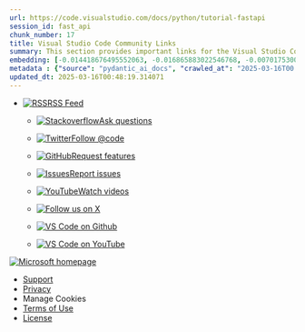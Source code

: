 ```yaml
---
url: https://code.visualstudio.com/docs/python/tutorial-fastapi
session_id: fast_api
chunk_number: 17
title: Visual Studio Code Community Links
summary: This section provides important links for the Visual Studio Code community, including RSS feed, Stack Overflow for questions, GitHub for feature requests and issue reporting, and a YouTube channel for video tutorials.
embedding: [-0.014418676495552063, -0.016865883022546768, -0.007017530035227537, 0.028652159497141838, 0.028572790324687958, -0.04248879849910736, -0.011462186463177204, 0.004758824594318867, 0.014603869989514351, 0.05336233228445053, 0.021204713732004166, -0.004348752088844776, -0.02598007395863533, -0.01885010488331318, 0.026866359636187553, 0.05550529062747955, -0.03526623174548149, 0.0034955369774252176, -0.003426089184358716, 0.012474139221012592, 0.015582753345370293, -0.008981909602880478, 0.02051685005426407, 0.09513680636882782, -0.014167341403663158, -0.00670666852965951, -0.036059919744729996, 0.07116740942001343, 0.0105825150385499, 0.00025815548724494874, 0.021019520238041878, -0.03402278572320938, -0.01617801934480667, 0.020463937893509865, 0.05862713232636452, -0.00224217027425766, 0.019537968561053276, -0.01850617304444313, 0.0325147770345211, 0.02215714007616043, -0.04939388856291771, -0.030530555173754692, 0.021932261064648628, 0.046033937484025955, -0.032594144344329834, -0.01394246332347393, -0.05793926864862442, -0.027673276141285896, 0.009134032763540745, 0.0011516752419993281, -0.03635093942284584, -0.05767470598220825, -0.0041337949223816395, 0.05386500060558319, -0.014431904070079327, 0.005767470691353083, -0.02697218395769596, 0.00978882610797882, 0.02157510258257389, -0.020305199548602104, 0.04402326047420502, -0.015582753345370293, -0.036562588065862656, -0.03021308034658432, -0.01694525219500065, 0.04629850015044212, -0.012064066715538502, -0.0128643698990345, 0.021204713732004166, -0.01727595552802086, -0.00859167892485857, -0.001064038835465908, 0.007910429500043392, -0.009160489775240421, 0.012599806301295757, 0.0350281223654747, -0.006673598196357489, 0.05920917168259621, 0.022646581754088402, -0.052833203226327896, 0.01826806552708149, 0.047039277851581573, -0.008737188763916492, 0.002481930423527956, -0.06804557144641876, -0.02324184775352478, -0.015582753345370293, -0.0032888471614569426, -0.03441962972283363, 0.03428734838962555, -0.04010773077607155, -0.017566975206136703, -0.05164267122745514, -0.0038163193967193365, 0.04259462282061577, 0.04092787578701973, -0.024921821430325508, 0.008499082177877426, 0.00318632903508842, 0.027699733152985573, 0.06762226670980453, -0.06042616069316864, -0.01933954656124115, -0.01079416461288929, 0.020318428054451942, 0.001693202299065888, 0.085347980260849, -0.03529268503189087, 0.024670487269759178, -0.03725045174360275, -0.08921059966087341, 0.019233720377087593, 0.001746114925481379, -0.038467440754175186, -0.022712722420692444, -0.0375414714217186, -0.014577413909137249, -0.050505053251981735, 0.027673276141285896, -0.02107243239879608, -0.04248879849910736, 0.025913933292031288, 0.006174236070364714, -0.0097557557746768, 0.021773524582386017, 0.0013600185047835112, -0.007268864661455154, -0.017051076516509056, -0.050266943871974945, -0.0350281223654747, 0.004057732876390219, -0.0035881339572370052, 0.05883878096938133, -0.02215714007616043, 0.009094348177313805, 0.022130683064460754, -0.08063875883817673, 0.01578117534518242, -0.05005529522895813, 0.051669128239154816, 0.027673276141285896, -0.0353720560669899, -0.010635427199304104, 0.00450418284162879, 0.013016493059694767, -0.05952664464712143, -0.015529840253293514, -0.029922060668468475, -0.05862713232636452, 0.028705071657896042, 0.009828510694205761, 0.03479001671075821, -0.024207502603530884, 0.031509436666965485, -0.017791852355003357, -0.046933453530073166, 0.0758766308426857, 0.038890741765499115, -0.034155067056417465, -0.02133699506521225, 0.009160489775240421, 0.02381065860390663, -0.02508055977523327, 0.008730574510991573, -0.016654232516884804, -0.0025232683401554823, 0.028255313634872437, 0.013968919403851032, -0.0518014095723629, -0.027355801314115524, 0.0009706150158308446, -0.02822885848581791, 0.017818309366703033, 0.006177543196827173, 0.0759824588894844, -0.013836638070642948, 0.024286871775984764, -0.03370530903339386, -0.004021355416625738, -0.006379272323101759, -0.05619315430521965, -0.011402660049498081, -0.027025096118450165, -0.022024858742952347, -0.030398273840546608, -0.0012368314201012254, 0.015622437000274658, -0.016641004011034966, -0.038388073444366455, 0.04174802079796791, -0.03047764301300049, -0.013585302978754044, 0.04524024948477745, 0.02001418173313141, -0.009061277844011784, -0.06481790542602539, 0.009319227188825607, -0.0306363794952631, -0.0015253702877089381, -0.015794403851032257, 0.0027332650497555733, 0.06487081199884415, 0.029657498002052307, -0.022434931248426437, -0.011362975463271141, -0.045372530817985535, -0.018201924860477448, 0.0751887634396553, -0.0325147770345211, 0.00485472846776247, 0.023757746443152428, -0.02132376655936241, 0.012064066715538502, 0.03193273767828941, -0.03029244765639305, -0.0010929753771051764, -0.02896963432431221, -0.009332454763352871, -0.00375679275020957, 0.03211793303489685, -0.033255551010370255, 0.08434264361858368, 0.01894270069897175, 0.0014567492762580514, 0.03410215303301811, 0.04854728654026985, 0.07471255213022232, -0.026945728808641434, 0.025530315935611725, -0.008730574510991573, 0.04039875045418739, 0.03669486939907074, -0.044049717485904694, -0.004583551548421383, 0.024683715775609016, -0.04833563417196274, -0.0018651682185009122, -0.015741489827632904, 0.01021212711930275, -0.014749379828572273, -0.004709219094365835, -0.006468561943620443, 0.025543544441461563, 0.027832014486193657, 0.04074268043041229, -0.01129022054374218, -0.013836638070642948, -0.057727616280317307, -0.01627061702311039, 0.019723162055015564, 0.03658904507756233, 0.025464175269007683, -0.0057410141453146935, -0.020159689709544182, 0.0187707357108593, -0.05883878096938133, -0.048838306218385696, 0.05106063187122345, 0.04150991514325142, -0.026601796969771385, -0.022038087248802185, -0.02000095322728157, -0.05809800699353218, -0.04185384511947632, -0.00670666852965951, 0.0013087594415992498, -0.016826197504997253, 0.030530555173754692, -0.007586340419948101, -0.014961030334234238, 0.02588747628033161, 0.018479716032743454, 0.07413051277399063, 0.021032748743891716, 0.03254123404622078, -0.032990988343954086, -0.024935049936175346, 0.054341211915016174, 0.0017494219355285168, 0.011852416209876537, -0.016138335689902306, 0.010767708532512188, -0.012798228301107883, 0.019485054537653923, -0.027911381796002388, -0.027514537796378136, -0.020291972905397415, -0.018135784193873405, 0.004828272387385368, -0.03875846043229103, -0.024776313453912735, 0.04714510217308998, 0.01918080821633339, -0.023427041247487068, -0.0001355884742224589, 0.040292926132678986, 0.05809800699353218, 0.019154351204633713, 0.020768186077475548, -0.011164553463459015, 0.02881089597940445, -0.051325198262929916, 0.01833420619368553, -0.00934568326920271, -0.030080799013376236, 0.04076913744211197, -0.010007090866565704, -0.016865883022546768, 0.02541126310825348, -0.03211793303489685, 0.010899989865720272, -0.03203856199979782, -0.017963819205760956, -0.0038824600633233786, -0.018744278699159622, 0.003012709552422166, 0.028519876301288605, -0.011435730382800102, 0.022845003753900528, -0.0248159971088171, 0.026046214625239372, 0.0003724549023900181, 0.024379467591643333, -0.011224079877138138, 0.027514537796378136, -0.022553984075784683, 0.03037181682884693, 0.026628252118825912, 0.008155150339007378, -0.02457788959145546, -0.006200692150741816, -0.02748808264732361, -0.022937601432204247, 0.0050266943871974945, -0.005529364105314016, -0.05587567761540413, 0.01357207540422678, 0.03127133101224899, -0.04349413514137268, 0.02756744995713234, -0.016429353505373, -0.06042616069316864, -0.05688101798295975, -0.049182236194610596, -0.003842775709927082, 0.007308549247682095, -0.030424728989601135, -0.02896963432431221, 0.0056616454385221004, 0.018744278699159622, -0.00035715987905859947, -0.012275717221200466, 0.016707144677639008, -0.011415887624025345, -0.01603250950574875, 0.02074172906577587, 0.022183597087860107, -0.012315401807427406, -0.0014451746828854084, 0.038070596754550934, -0.028361139819025993, -0.000548967975191772, 0.01992158405482769, -0.03394341468811035, 0.016641004011034966, 0.0204242542386055, -0.050108205527067184, -0.03071574866771698, 0.054341211915016174, 0.0474625788629055, 0.004309067502617836, 0.02764681912958622, 0.03381113335490227, -0.009358911775052547, 0.005218502599745989, 0.0005001891986466944, 0.06513537466526031, 0.02350641041994095, 0.028757983818650246, -0.008373415097594261, 0.026958955451846123, 0.007652481086552143, 0.006356122903525829, 0.015146223828196526, 0.03910239040851593, 0.011852416209876537, -0.011230694130063057, -0.008432941511273384, -0.015648894011974335, 0.019881900399923325, 0.03214439004659653, -0.021403135731816292, -0.01817546971142292, -0.016905566677451134, 0.04365287348628044, -0.00024203368229791522, 0.001286436920054257, 0.025622913613915443, 0.03471064940094948, -0.005016773473471403, 0.04053103178739548, -0.00859829317778349, -0.04283272847533226, 0.02623140811920166, -0.01634998433291912, -0.01154155470430851, 0.006203999277204275, 0.01644258201122284, 0.03309681639075279, -0.0016559981741011143, 0.0016353292157873511, -0.00676619540899992, -0.008823171257972717, 0.02224973775446415, -0.03145652636885643, -0.011978084221482277, 0.024604346603155136, 0.025358350947499275, 0.06132567301392555, 0.04317665845155716, -0.03949923440814018, -0.021733839064836502, -0.022620124742388725, -0.022223280742764473, -0.015622437000274658, 0.030186623334884644, -0.009391982108354568, -0.028361139819025993, 0.014537729322910309, -0.03201210871338844, -0.017236270010471344, 0.006127937231212854, 0.014445132575929165, 0.019961267709732056, -0.013340583071112633, -0.0561402402818203, -0.014841976575553417, 0.01004677452147007, 0.04822980985045433, 0.03230312466621399, -0.019696705043315887, -0.00485803559422493, -0.04431428015232086, -0.004064347129315138, -0.02324184775352478, -0.017884450033307076, -0.025927161797881126, -0.0277261883020401, -0.021456047892570496, 0.015291733667254448, 0.016627775505185127, 0.005297871306538582, 0.04251525178551674, -0.013499320484697819, -0.047859422862529755, 0.02682667411863804, 0.032250214368104935, -0.024935049936175346, 0.012692403979599476, 0.019630564376711845, -4.941176712236484e-07, 0.04508151113986969, -0.019141122698783875, 0.007070442661643028, 0.00446449825540185, -0.07137906551361084, -0.030001429840922356, 0.0048811850138008595, 0.04994947090744972, -0.011594467796385288, 0.004451270215213299, 0.03420797735452652, 0.004596780054271221, 0.005846839398145676, -0.027091236785054207, -0.07582371681928635, 0.005770777352154255, -0.025107016786932945, -0.009014979936182499, -0.04026646912097931, 0.00224051671102643, 0.014259938150644302, -0.01269901730120182, 0.04994947090744972, -0.02347995527088642, 0.06211936101317406, -0.01576794683933258, -0.035477880388498306, -0.027117693796753883, 0.02075495757162571, -0.04796524718403816, 0.004315681755542755, 0.004656306467950344, -0.01551661267876625, -0.0209930632263422, 0.021032748743891716, -0.052595097571611404, -0.007791376672685146, -0.023532867431640625, -0.034498997032642365, -0.00070811907062307, -0.02939293533563614, -0.020318428054451942, 0.05629897862672806, 0.0393669530749321, -0.019194036722183228, 0.04317665845155716, 0.010284881107509136, -0.004064347129315138, 0.018228381872177124, -0.021866120398044586, 0.00410733837634325, 0.007123355288058519, -0.0026042908430099487, -0.017117217183113098, 0.014458361081779003, -0.0022884688805788755, 0.028678614646196365, -0.02971041016280651, -0.0041999355889856815, -0.015966368839144707, 0.012546894140541553, 0.013459635898470879, 0.0016708798939362168, -0.005952664650976658, -0.04285918548703194, -0.004057732876390219, -0.055822763592004776, -0.045848745852708817, -0.017540518194437027, -0.02574196644127369, -0.05852130800485611, 0.012718860059976578, -0.03534559905529022, -0.01162092387676239, 0.005106063559651375, 0.01851940155029297, -0.032408952713012695, -0.018215153366327286, -0.006938161328434944, 0.03899656608700752, 0.008624749258160591, 0.0013145467964932323, 0.047198016196489334, -0.024855680763721466, 0.01166722271591425, -0.02041102573275566, -0.00678603770211339, -0.010681726038455963, 0.03563661873340607, 0.03513395041227341, -0.008208063431084156, 0.03600700572133064, -0.021548645570874214, 0.01490811724215746, 0.017884450033307076, -0.043705787509679794, -0.03862617909908295, -0.01386309415102005, -0.015119767747819424, 0.00834034476429224, -0.015424015000462532, 0.011806118302047253, 0.016614548861980438, -0.02547740377485752, 0.0028721606358885765, 0.022765634581446648, -0.022884687408804893, -0.0195115115493536, 0.00033711097785271704, 0.01012614369392395, -0.012758544646203518, 0.0004361153405625373, 0.0007064655073918402, -0.0046662273816764355, -0.025212841108441353, -0.00829404592514038, -0.047356754541397095, 0.0031598727218806744, 0.0246440302580595, -0.027858469635248184, -0.048176899552345276, -0.008532152511179447, 0.040134187787771225, -0.028096577152609825, 0.018492944538593292, 0.026456287130713463, -0.008585064671933651, 0.03743564710021019, -0.021601557731628418, 0.038811374455690384, 0.0009086080826818943, -0.013876322656869888, 0.010608971118927002, 0.04730384051799774, 0.007784762419760227, 0.009683000855147839, 0.012262488715350628, -0.0014972605276852846, 0.02033165656030178, 0.008267589844763279, -0.0444994755089283, -0.0035749056842178106, -0.040636856108903885, -0.01825483702123165, 0.017487606033682823, 0.00263405404984951, -0.030027884989976883, 0.020027408376336098, 0.027699733152985573, -0.04555772617459297, -0.003426089184358716, 0.0027762565296143293, -0.044552385807037354, -0.003727029310539365, 0.011336518451571465, -0.0012087216600775719, -0.006518167443573475, 0.014458361081779003, -0.025199612602591515, -0.03227667137980461, -0.04285918548703194, 0.002639014506712556, 0.013095862232148647, 0.03680069372057915, -0.006792651489377022, 0.009563948027789593, -0.04606039449572563, 0.017315639182925224, -0.02830822765827179, -0.0020768186077475548, 0.04431428015232086, 0.058150917291641235, -0.015132996253669262, 0.007004301995038986, -0.00788397341966629, -0.024181045591831207, 0.034498997032642365, 0.00448103342205286, -0.033731766045093536, 0.006346201989799738, 0.016627775505185127, 0.024511748924851418, 0.005565741565078497, 0.02588747628033161, -0.00410733837634325, 0.012546894140541553, -0.016548408195376396, -0.024855680763721466, 0.02582133561372757, 0.025583229959011078, 0.0063627371564507484, 0.011806118302047253, 0.0029713716357946396, 0.01751406118273735, -0.01281807105988264, -0.03836161643266678, -0.01539755892008543, -0.01776539720594883, 0.04979073256254196, -0.006336280610412359, 0.0024075221735984087, -0.006772809196263552, -0.009940950199961662, -0.03775312006473541, 0.0036840378306806087, -0.0028820817824453115, 0.0016080462373793125, -0.023612236604094505, 0.0211650300770998, -0.07635284215211868, 0.017699256539344788, 0.043308939784765244, -0.0025001191534101963, -0.010179056786000729, -0.006958003621548414, 0.01683942601084709, -0.03441962972283363, 0.04738321155309677, 0.03105968050658703, -0.013598531484603882, 0.046615976840257645, -0.038229335099458694, -0.020358113572001457, 0.031985651701688766, -0.015966368839144707, 0.013730812817811966, -0.0016667461022734642, -0.008055939339101315, -0.001646077143959701, 0.0022057928144931793, -0.01694525219500065, 0.033916961401700974, -0.003948600962758064, -0.02141636423766613, -0.011263764463365078, 0.006997687742114067, 0.028519876301288605, -0.013049563392996788, -0.07465963810682297, 0.016085421666502953, 0.019657021388411522, 0.001724619185552001, -0.009841738268733025, -0.02497473545372486, -0.022223280742764473, -0.015979597344994545, -0.019207263365387917, 0.015172680839896202, -0.0024670488201081753, -0.008155150339007378, 0.015675349161028862, -0.06153732165694237, 0.001845326041802764, -0.021112116053700447, -0.04299146682024002, 0.0007184535497799516, 0.005962585564702749, 0.025265753269195557, -0.019736390560865402, -0.026509199291467667, -0.012050838209688663, -0.032091476023197174, -0.019815759733319283, -0.013241371139883995, 0.017871221527457237, -0.015543068759143353, -0.005357398185878992, -0.023228619247674942, 0.01693202368915081, -0.026125583797693253, 0.003925451543182135, -0.017553746700286865, -0.0027828707825392485, 0.007559883873909712, 0.04190675914287567, -0.05013466253876686, 0.006210613530129194, -0.020318428054451942, -0.04468466714024544, -0.022845003753900528, -0.002035480458289385, -0.003912223502993584, 0.03666841238737106, 0.006075025070458651, -0.029101915657520294, -0.00867104809731245, -0.002855625469237566, -0.025292210280895233, -0.00785090308636427, 0.028652159497141838, 0.010390706360340118, -0.01245429739356041, -0.0035418353509157896, 0.012269102968275547, 0.00024410057812929153, -0.025517089292407036, -0.02764681912958622, -0.005016773473471403, 0.022117456421256065, -0.001964379334822297, 0.010814007371664047, -0.003338452661409974, -0.014577413909137249, 0.015159452334046364, -0.01609865017235279, -0.009067892096936703, -0.012579964473843575, -0.004497568588703871, 0.02673407830297947, 0.018876560032367706, -0.019789302721619606, -0.01652195118367672, -0.02340058609843254, -0.005218502599745989, 0.008697504177689552, -0.017818309366703033, -0.005724478978663683, -0.019233720377087593, -0.019551195204257965, 0.026085898280143738, 0.004745596554130316, 0.028943177312612534, -0.01547692809253931, 0.007037372328341007, -0.005492986645549536, 0.012540279887616634, -0.021376680582761765, -0.015807630494236946, -0.039049480110406876, -0.010509760119020939, -0.02523929812014103, 0.005125905387103558, 0.008485853672027588, -0.040557488799095154, 0.0004315681871958077, 0.012229418382048607, -0.0854538083076477, 0.012064066715538502, 0.028652159497141838, 0.0074739009141922, 0.016654232516884804, 0.014458361081779003, 0.05037277191877365, -0.001363325514830649, 0.04291209578514099, -0.01628384366631508, -0.0032557768281549215, 0.012110365554690361, -0.03211793303489685, -0.02314925007522106, 0.02033165656030178, -0.03444608673453331, 0.04767422750592232, -0.020794641226530075, -0.005314406473189592, 0.03359948471188545, 0.007268864661455154, 0.004249541088938713, 0.003325224621221423, 0.05878587067127228, 0.04624558985233307, -0.01875750720500946, -0.018717823550105095, -0.013340583071112633, 0.011587853543460369, -0.014352535828948021, 0.005380547139793634, 0.040848508477211, -0.035239774733781815, 0.007864131592214108, 0.016826197504997253, -0.01378372497856617, -0.022765634581446648, 0.01050314586609602, 0.020887238904833794, -0.0025546851102262735, 0.02500119060277939, -0.04418199881911278, 0.013049563392996788, -4.2500578274484724e-05, -0.002600983716547489, -0.02673407830297947, 0.00014406275295186788, -0.0012178159086033702, -0.00875041726976633, 0.034313805401325226, 0.0016981628723442554, 0.0012351778568699956, -0.004256155341863632, -0.02308310940861702, 0.023956168442964554, -0.025040876120328903, -0.06497664004564285, -0.01742146536707878, 0.0004795202112291008, -0.0019461906049400568, 0.003766713896766305, -0.044208455830812454, -0.00796334259212017, 0.021879348903894424, 0.004781974013894796, 0.022143911570310593, -0.029578128829598427, -0.014048288576304913, -0.010192284360527992, 0.01628384366631508, 0.03674778342247009, 0.020133234560489655, 0.020053865388035774, -0.02232910692691803, 9.952110849553719e-05, -0.03185337036848068, -0.0036377394571900368, -0.03029244765639305, 0.03375822305679321, -0.015252049081027508, 0.04865311086177826, -0.039816711097955704, 0.03693297505378723, 0.04513442516326904, 0.0005233384435996413, 0.020225830376148224, 0.00300940265879035, 0.004067654255777597, 0.016469039022922516, -0.007361461874097586, 0.028175946325063705, -0.018717823550105095, 0.009980633854866028, 0.008194834925234318, 0.017223043367266655, -0.01162092387676239, -0.0011235654819756746, -0.0016336757689714432, -0.00011274925054749474, -0.02050362154841423, 0.06143149733543396, -0.003733643563464284, 0.023215392604470253, 0.01315538864582777, -0.014828749001026154, 0.027858469635248184, -0.0142334820702672, -0.021522188559174538, -0.011422501876950264, 0.04447301849722862, -0.00829404592514038, 0.03164171800017357, 0.0368536077439785, 0.014061516150832176, -0.03328200802206993, 0.032858707010746, 0.0024108290672302246, -0.008558608591556549, -0.027197062969207764, 0.007652481086552143, 0.04500214383006096, -0.0027861776761710644, 0.0060188053175807, -0.010893376544117928, -0.015966368839144707, 0.010198898613452911, -0.009643316268920898, 0.016865883022546768, 0.010291495360434055, -0.03161526098847389, 0.02947230264544487, 0.06577032804489136, -0.02373128943145275, 0.011124868877232075, 0.027408713474869728, 0.01054283045232296, 0.030927399173378944, 0.022183597087860107, -0.03336137905716896, 0.011938399635255337, 0.004583551548421383, -0.021733839064836502, -0.01124392170459032, -0.004051119089126587, 0.005512828938663006, 0.021707383915781975, -0.059156257659196854, 0.04473758116364479, -0.01851940155029297, 0.0009573868592269719, 0.04492277652025223, 0.0016634390922263265, -0.004610008094459772, 0.03576890006661415, 0.02862570248544216, 0.0438116118311882, -0.019114667549729347, -0.04333539679646492, 0.04434073716402054, -0.047277383506298065, -0.0009598671458661556, -0.0005022560944780707, 0.010410549119114876, -0.03666841238737106, -0.023863570764660835, -0.006997687742114067, 0.011501871049404144, -0.016336757689714432, 0.0029349944088608027, 0.026601796969771385, 0.025450948625802994, 0.025464175269007683, 0.051510389894247055, 0.039816711097955704, 0.03404924273490906, 0.05645771697163582, -0.01784476637840271, 0.0005717038293369114, 0.016336757689714432, 0.0202522873878479, 0.003040819428861141, -0.02258044108748436, -0.0025100402999669313, 0.03330846503376961, 0.07756983488798141, 0.008022869005799294, -0.010820621624588966, -0.008545381017029285, -0.03309681639075279, -0.019789302721619606, 0.005000238306820393, 0.00340293999761343, 0.01817546971142292, -0.007394532207399607, -0.027779100462794304, 0.02365192025899887, 0.0015030477661639452, -0.019207263365387917, 0.014246710576117039, 0.030768660828471184, 0.08153827488422394, 0.027170605957508087, 0.005651724059134722, -0.007262250874191523, -0.020530078560113907, -0.014008603990077972, -0.04674825817346573, 0.03079511784017086, 0.02209099940955639, 0.01232201512902975, -0.009173717349767685, -0.004196628462523222, -0.015569524839520454, 0.005063071846961975, -0.047277383506298065, 0.016614548861980438, 0.009034821763634682, 0.007520199753344059, -0.0053210207261145115, 0.02431332692503929, -0.027593906968832016, -0.013459635898470879, 0.015159452334046364, -0.01320168748497963, -0.0009210094576701522, 0.02862570248544216, -0.032594144344329834, -0.018704595044255257, -0.005264800973236561, -0.018664909526705742, 0.019114667549729347, 0.005479758605360985, -0.007877359166741371, -0.008287431672215462, 0.036245111376047134, -0.034737106412649155, 0.011323290877044201, 0.018744278699159622, 0.04206549748778343, 0.012904053553938866, 0.00018974118574988097, -0.0010499838972464204, -0.0007556576747447252, -0.0024769699666649103, -0.02092692255973816, -0.013664672151207924, 0.026337234303355217, -0.02198517508804798, 0.025530315935611725, -0.015410787425935268, -0.007282093167304993, 0.027779100462794304, 0.013730812817811966, 0.01312231831252575, -0.01490811724215746, 0.0017808388220146298, 0.006445412989705801, 0.012639490887522697, 0.001373246661387384, 0.005297871306538582, 0.0014815520262345672, 0.015609209425747395, 0.015966368839144707, -0.022474614903330803, -0.008479240350425243, -4.498085399973206e-05, -0.03949923440814018, -0.009683000855147839, 0.02796429581940174, 0.02497473545372486, 0.0022256351076066494, 0.027249975129961967, -0.001757689518854022, 0.033493660390377045, -0.002361223567277193, 0.004163558129221201, -0.03989608213305473, -0.016574863344430923, -0.007017530035227537, -0.030265992507338524, -0.029763322323560715, 0.00749374320730567, -2.1689504137611948e-05, 0.019074982032179832, 0.009940950199961662, -0.03740919008851051, -0.004963860847055912, -0.029763322323560715, -0.031668175011873245, -0.012388156726956367, -0.01926017738878727, -0.009689615108072758, -0.0156885776668787, 0.015080083161592484, -0.0006084946217015386, 0.008102238178253174, -0.009471350349485874, -0.021813208237290382, -0.007057214621454477, 0.020053865388035774, 0.0073548476211726665, 0.033916961401700974, 0.026522427797317505, 0.012064066715538502, 0.003242548555135727, -0.015384330414235592, 0.007612796500325203, -0.028943177312612534, -0.012976808473467827, 0.01315538864582777, -0.024207502603530884, -0.02074172906577587, -0.004692683927714825, 0.03235603868961334, -0.004289225675165653, 0.033229097723960876, 0.01062219962477684, 0.001681627705693245, -0.01095951721072197, 0.024260414764285088, 0.003614590270444751, -0.01348609197884798, 0.025913933292031288, 0.00859167892485857, -0.011978084221482277, -0.013307512737810612, -0.006845564115792513, 0.015000714920461178, -0.02838759496808052, -0.015648894011974335, -0.01498748641461134, 0.01157462503761053, -0.0039023023564368486, -0.01170690730214119, -0.02997497282922268, -0.0014559224946424365, -0.023757746443152428, -0.028202401474118233, -0.003670809790492058, 0.0002507146564312279, 0.0027167298831045628, -0.011892100796103477, -0.004338831175118685, -0.018294522538781166, 0.04505505785346031, -0.015609209425747395, 0.014286395162343979, 0.01162092387676239, -0.013955690898001194, -0.023546095937490463, 0.08487176895141602, -0.00826097559183836, 0.03412861004471779, 0.006518167443573475, 0.020979834720492363, 0.010384093038737774, 0.004785280674695969, 0.019127896055579185, -0.003297114744782448, -0.00785090308636427, -0.02508055977523327, -0.007897201925516129, -0.011138096451759338, 0.008373415097594261, -0.011098411865532398, -0.024048764258623123, 0.013916007243096828, 0.022302649915218353, 0.012725474312901497, 0.0008846321143209934, -0.006250297650694847, 0.01701139286160469, 0.017950590699911118, 0.008022869005799294, 0.019868671894073486, 0.008062553592026234, 0.028175946325063705, -0.0005531017668545246, 0.03293807804584503, -0.019564423710107803, -0.0038163193967193365, -0.0306363794952631, 0.010390706360340118, 0.050266943871974945, -0.04283272847533226, -0.00454386742785573, -0.0038163193967193365, -0.018453260883688927, 0.01701139286160469, 0.0019296554382890463, 0.016138335689902306, -0.011561397463083267, 0.019723162055015564, 0.010265039280056953, 0.0032541232649236917, 0.0034459312446415424, -0.021350223571062088, -0.01394246332347393, -0.017381779849529266, -0.013062791898846626, 0.009888037107884884, 0.013287669979035854, 0.006471869070082903, -0.01535787433385849, -0.027593906968832016, 0.001427812734618783, 0.014789064414799213, 0.029287109151482582, 0.00829404592514038, 0.016323529183864594, -0.02822885848581791, 0.046536609530448914, -0.015159452334046364, 0.04431428015232086, 0.006227148696780205, -0.02605944313108921, 0.009312612935900688, -0.005023387260735035, 0.006468561943620443, 0.0022124070674180984, 0.003250816138461232, 0.004904333967715502, -0.008876084350049496, 0.010278267785906792, -0.009927721694111824, 0.006518167443573475, 0.0018056415719911456, 0.0073217772878706455, 0.001967686228454113, 0.016217702999711037, -0.002820901572704315, 0.01465678308159113, -0.009305998682975769, 0.01916757971048355, -0.00942505244165659, 0.003822933416813612, -0.0020702043548226357, -0.009438280016183853, -0.006792651489377022, -0.016310300678014755, -0.025768423452973366, 0.0036046691238880157, 0.017738940194249153, 0.04008127376437187, -0.02026551589369774, 0.03669486939907074, -0.00450087571516633, 0.029181284829974174, 0.0034128609113395214, -0.010800778865814209, 0.016138335689902306, -0.017990274354815483, 0.009815282188355923, 0.017037848010659218, -0.04066331312060356, -0.015225593000650406, -0.008201449178159237, -0.02198517508804798, -0.029657498002052307, -0.006481790449470282, 0.003368216101080179, -0.026271093636751175, 0.032990988343954086, 0.022038087248802185, -0.003971749916672707, -0.02631077729165554, -0.03404924273490906, 0.040636856108903885, -0.0313771553337574, -0.011779661290347576, 0.02399585209786892, 0.007315163500607014, 0.005158975720405579, -0.005955971777439117, 0.001537771662697196, 0.010013704188168049, -0.0037071872502565384, -0.0011682104086503386, 0.03145652636885643, -0.002797752385959029, -0.007811218500137329, 0.01842680387198925, 0.01759343035519123, 0.007573111914098263, 0.011058728210628033, 0.0061213234439492226, 0.015569524839520454, -0.02482922561466694, -0.010787551291286945, -0.006799265742301941, -0.0031449911184608936, 0.04399680346250534, -0.01361175999045372, 0.0008490814361721277, 0.02231587842106819, -0.0010780936572700739, -0.022633353248238564, 0.01316200289875269, -0.0043123746290802956, -0.011217465624213219, -0.01924694888293743, 0.01087353378534317, 0.006832336075603962, 0.01742146536707878, 0.019881900399923325, -0.03365239500999451, 0.003634432330727577, -0.00749374320730567, 0.0007767400238662958, 0.014868433587253094, -0.011508484371006489, -0.022262966260313988, -0.00023149250773712993, -0.012202962301671505, -0.0032227064948529005, 0.008532152511179447, -0.0012012807419523597, 0.0071431975811719894, -0.011832574382424355, 0.012421227060258389, -0.07180236279964447, 0.005115984473377466, -0.01959088072180748, 0.05346815660595894, -0.015794403851032257, -0.015013942494988441, -0.0240752212703228, -0.0002362463710596785, -0.05963246896862984, -0.0019908356480300426, -0.020040636882185936, 0.010370864532887936, -0.05037277191877365, 0.0011367935221642256, 0.024181045591831207, -0.019392458721995354, -0.010106301866471767, -0.0002631160314194858, 0.007685551419854164, -0.003472387557849288, -0.008624749258160591, 0.022143911570310593, 0.005701330024749041, 0.01004677452147007, 0.03603346273303032, 0.041377633810043335, 0.018717823550105095, -0.007672323379665613, 0.002726651029661298, 0.01825483702123165, -0.026932500302791595, 0.003108613658696413, 0.017037848010659218, 0.02489536628127098, 0.000505149713717401, -0.009696229360997677, -0.00034310496994294226, 0.01361175999045372, 3.0125029297778383e-05, 0.03201210871338844, 0.025345122441649437, -0.0022487842943519354, -0.0011872259201481938, 0.04169510677456856, 0.030001429840922356, 0.020463937893509865, -0.02141636423766613, 0.022210052236914635, 0.037223994731903076, -0.01547692809253931, 0.003130109515041113, -0.015371102839708328, -0.004970475099980831, -0.014114429242908955, -0.006858792155981064, 0.01817546971142292, 0.01776539720594883, -0.013598531484603882, 0.018625225871801376, 0.0005754242301918566, 0.0034856158308684826, -0.00871734693646431, -0.021852893754839897, 0.013128932565450668, -0.00562196085229516, -0.0033086894545704126, -0.03262060135602951, -0.0056947157718241215, -0.03235603868961334, -0.007348233833909035, 0.022382019087672234, -0.019471827894449234, -0.03592763841152191, -0.00020948005840182304, -0.01726272702217102, 0.020212603732943535, 0.012249261140823364, -0.008128694258630276, -0.014021831564605236, 0.007857517339289188, 0.026773761957883835, -0.0022901224438101053, 0.00937875360250473, 0.004408278968185186, -0.003809705376625061, -0.012388156726956367, -0.01502717100083828, -0.0009590404224582016, 0.044049717485904694, -0.04217132180929184, -5.890657484997064e-05, 0.01727595552802086, 0.060320332646369934, 0.0065876152366399765, 0.03201210871338844, 0.005628575105220079, 0.04209195077419281, 0.018638454377651215, -0.004580244887620211, 0.005592197645455599, -0.01636321283876896, 0.005972506944090128, 0.010589128360152245, 0.00014457947690971196, -0.022448159754276276, -0.008518924005329609, 0.013598531484603882, -0.0029961743857711554, 0.002352955983951688, 0.0072225662879645824, -0.00983512494713068, 0.041139524430036545, -0.04587520286440849, -0.0255567729473114, -0.006177543196827173, 0.01232862938195467, -0.007229180540889502, -0.02183966524899006, 0.013314126059412956, -0.03230312466621399, 0.001480725361034274, 0.007017530035227537, -0.014220254495739937, -0.010450233705341816, 0.015741489827632904, -0.009094348177313805, 0.010642041452229023, -0.009914493188261986, -0.02124439924955368, -0.004209856502711773, 0.005539285019040108, -0.028175946325063705, 0.0423300601541996, -0.008823171257972717, 0.014683239161968231, 0.019551195204257965, 0.02314925007522106, -0.02017291821539402, -0.028916722163558006, -0.006233762484043837, 0.04132471978664398, -0.03762083873152733, 0.0036410465836524963, -0.009021594189107418, -0.0028969633858650923, -0.0009846698958426714, -0.0015526533825322986, 0.025781651958823204, -0.005407003685832024, -0.004335524048656225, 0.00945812277495861, -0.022368790581822395, 0.023136023432016373, 0.008346958085894585, 0.029181284829974174, -0.007950114086270332, -0.04722447320818901, -0.034816473722457886, 0.03344074636697769, -0.004709219094365835, 0.01916757971048355, 0.027170605957508087, 0.05709266662597656, -0.0029349944088608027, 0.016482267528772354, -0.01240799855440855, 0.005056457594037056, 0.030742205679416656, -0.022104227915406227, -0.012500595301389694, 0.009563948027789593, 0.023307988420128822, 0.030001429840922356, -0.016469039022922516, 0.022686265408992767, 0.032832253724336624, 0.013770497404038906, -0.007738464046269655, 0.04460529983043671, -0.013916007243096828, 0.00521188834682107, -0.015741489827632904, 0.006154393777251244, 0.010946288704872131, -0.03907593712210655, 0.02391648292541504, 0.01095290295779705, -0.017156902700662613, 0.007394532207399607, 0.0006076678400859237, 0.03486938774585724, -0.02615203894674778, -0.036324482411146164, 0.009577175602316856, 0.015199136920273304, 0.010701567865908146, -0.0032144389115273952, 0.005221809726208448, -0.004054425749927759, -0.005258187185972929, 0.012712245807051659, 0.01625738851726055, 0.026125583797693253, -0.0022884688805788755, -0.004891105927526951, -0.006557852029800415, -0.034816473722457886, 0.04690699651837349, -0.0011152978986501694, -0.02125762589275837, 0.03029244765639305, 0.017791852355003357, 0.03534559905529022, 0.009477964602410793, -0.0073548476211726665, -0.023294759914278984, 0.0010036854073405266, -0.012315401807427406, -0.0015667082043364644]
metadata : {"source": "pydantic_ai_docs", "crawled_at": "2025-03-16T00:48:19.312558", "url_path": "/docs/python/tutorial-fastapi", "chunk_size": 1683}
updated_dt: 2025-03-16T00:48:19.314071
---
```

* [![RSS](https://code.visualstudio.com/assets/community/sidebar/rss.svg)RSS Feed](https://code.visualstudio.com/feed.xml)
  * [![Stackoverflow](https://code.visualstudio.com/assets/community/sidebar/stackoverflow.svg)Ask questions](https://stackoverflow.com/questions/tagged/vscode)
  * [![Twitter](https://code.visualstudio.com/assets/community/sidebar/twitter.svg)Follow @code](https://go.microsoft.com/fwlink/?LinkID=533687)
  * [![GitHub](https://code.visualstudio.com/assets/community/sidebar/github.svg)Request features](https://go.microsoft.com/fwlink/?LinkID=533482)
  * [![Issues](https://code.visualstudio.com/assets/community/sidebar/issue.svg)Report issues](https://www.github.com/Microsoft/vscode/issues)
  * [![YouTube](https://code.visualstudio.com/assets/community/sidebar/youtube.svg)Watch videos](https://www.youtube.com/channel/UCs5Y5_7XK8HLDX0SLNwkd3w)


  * [![Follow us on X](https://code.visualstudio.com/assets/icons/x-icon.svg)](https://go.microsoft.com/fwlink/?LinkID=533687)
  * [![VS Code on Github](https://code.visualstudio.com/assets/icons/github-icon.svg)](https://github.com/microsoft/vscode)
  * [![VS Code on YouTube](https://code.visualstudio.com/assets/icons/youtube-icon.svg)](https://www.youtube.com/@code)

[ ![Microsoft homepage](https://code.visualstudio.com/assets/icons/microsoft.svg) ](https://www.microsoft.com)
  * [Support](https://support.serviceshub.microsoft.com/supportforbusiness/create?sapId=d66407ed-3967-b000-4cfb-2c318cad363d)
  * [Privacy](https://go.microsoft.com/fwlink/?LinkId=521839)
  * Manage Cookies
  * [Terms of Use](https://www.microsoft.com/legal/terms-of-use)
  * [License](https://code.visualstudio.com/License)